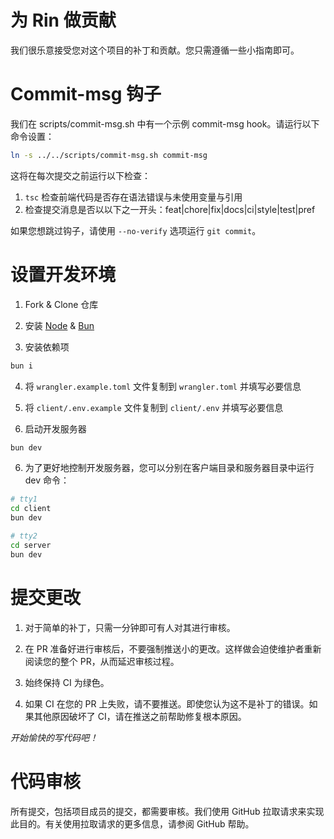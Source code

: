 # 为 Rin 做贡献

我们很乐意接受您对这个项目的补丁和贡献。您只需遵循一些小指南即可。

# Commit-msg 钩子
我们在 scripts/commit-msg.sh 中有一个示例 commit-msg hook。请运行以下命令设置：

```sh
ln -s ../../scripts/commit-msg.sh commit-msg
```

这将在每次提交之前运行以下检查：

1. `tsc` 检查前端代码是否存在语法错误与未使用变量与引用
2. 检查提交消息是否以以下之一开头：feat|chore|fix|docs|ci|style|test|pref

如果您想跳过钩子，请使用 `--no-verify` 选项运行 `git commit`。

# 设置开发环境

1. Fork & Clone 仓库

2. 安装 [Node](https://nodejs.org/en/download/package-manager) & [Bun](https://bun.sh/)

3. 安装依赖项
```sh
bun i
```

4. 将 `wrangler.example.toml` 文件复制到 `wrangler.toml` 并填写必要信息

5. 将 `client/.env.example` 文件复制到 `client/.env` 并填写必要信息

5. 启动开发服务器
```sh
bun dev
```

6. 为了更好地控制开发服务器，您可以分别在客户端目录和服务器目录中运行 dev 命令：
```sh
# tty1
cd client
bun dev

# tty2
cd server
bun dev
```

# 提交更改

1. 对于简单的补丁，只需一分钟即可有人对其进行审核。

2. 在 PR 准备好进行审核后，不要强制推送小的更改。这样做会迫使维护者重新阅读您的整个 PR，从而延迟审核过程。

3. 始终保持 CI 为绿色。

4. 如果 CI 在您的 PR 上失败，请不要推送。即使您认为这不是补丁的错误。如果其他原因破坏了 CI，请在推送之前帮助修复根本原因。

*开始愉快的写代码吧！*

# 代码审核
所有提交，包括项目成员的提交，都需要审核。我们使用 GitHub 拉取请求来实现此目的。有关使用拉取请求的更多信息，请参阅 GitHub 帮助。